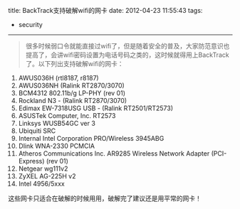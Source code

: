 title: BackTrack支持破解wifi的网卡
date: 2012-04-23 11:55:43
tags:
- security

---

>很多时候弱口令就能直接过wifi了，但是随着安全的普及，大家防范意识也提高了，会讲wifi密码设置为电话号码之类的，这时候就得用上BackTrack了。以下列出支持破解wifi的网卡：

<!-- more -->

1. AWUS036H (rtl8187, r8187)
2. AWUS036NH (Ralink RT2870/3070)
3. BCM4312 802.11b/g LP-PHY (rev 01)
4. Rockland N3 - (Ralink RT2870/3070)
5. Edimax EW-7318USG USB - (Ralink RT2501/RT2573)
6. ASUSTek Computer, Inc. RT2573
7. Linksys WUSB54GC ver 3
8. Ubiquiti SRC
9. Internal Intel Corporation PRO/Wireless 3945ABG
10. Dlink WNA-2330 PCMCIA
11. Atheros Communications Inc. AR9285 Wireless Network Adapter (PCI-Express) (rev 01)
12. Netgear wg111v2
13. ZyXEL AG-225H v2
14. Intel 4956/5xxx

这些网卡只适合在破解的时候用用，破解完了建议还是用平常的网卡！

